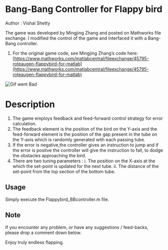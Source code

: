 # Bang-Bang Controller for Flappy bird

Author : Vishal Shetty

The game was developed by Mingjing Zhang and posted on Mathworks file exchange. I modified the control of the game and interfaced it with a Bang-Bang controller.

1. For the original game code, see Mingjing Zhang’s code here: [https://www.mathworks.com/matlabcentral/fileexchange/45795-roteaugen-flappybird-for-matlab](https://www.mathworks.com/matlabcentral/fileexchange/45795-roteaugen-flappybird-for-matlab)

![Gif went Bad](https://github.com/VishalVShetty/FlappyBirdBBController/blob/master/flappybird.gif)

# Description

1. The game employs feedback and feed-forward control strategy for error calculation.
2.  The feedback element is the position of the bird on the Y-axis and the feed-forward element is the position of the gap present in the tube on the Y-axis which is randomly generated with each passing tube.
3. If the error is negative,the controller gives an instruction to jump and if the error is positve the controller will give the instruction to fall, to dodge the obstacles approaching the bird.
4. There are two tuning parameters : 
i. The position on the X-axis at the which the set-point is updated for the next tube.
ii. The distance of the set-point from the top section of the bottom tube.


## Usage 

Simply execute the Flappybird_BBcontroller.m file.


## Note
If you encounter any problem, or have any suggestions / feed-backs, please drop a comment down below. 

Enjoy truly endless flapping.